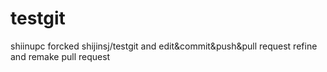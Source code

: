 # testgit

shiinupc forcked shijinsj/testgit and edit&commit&push&pull request
refine and remake pull request
